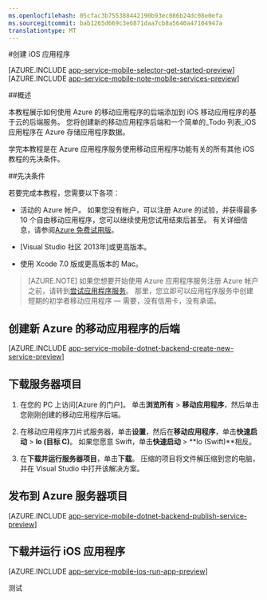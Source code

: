 ```yaml
---
ms.openlocfilehash: 05cfac3b755388442190b93ec086b24dc08e0efa
ms.sourcegitcommit: bab1265d669c3e6871daa7cb8a5640a47104947a
translationtype: MT
---
```

<properties
    pageTitle="在 Azure 应用程序服务移动应用程序上创建 iOS 应用程序 |Microsoft Azure"
    description="按照本教程中使用 Azure 的移动应用程序 backends 为目标 C 或 Swift 的 iOS 开发入门"
    services="app-service\mobile"
    documentationCenter="ios"
    authors="krisragh"
    manager="dwrede"
    editor=""/>

<tags
    ms.service="app-service-mobile"
    ms.workload="mobile"
    ms.tgt_pltfrm="mobile-ios"
    ms.devlang="objective-c"
    ms.topic="hero-article"
    ms.date="08/11/2015"
    ms.author="krisragh"/>

#创建 iOS 应用程序

[AZURE.INCLUDE [app-service-mobile-selector-get-started-preview](../../includes/app-service-mobile-selector-get-started-preview.md)]
&nbsp;  
[AZURE.INCLUDE [app-service-mobile-note-mobile-services-preview](../../includes/app-service-mobile-note-mobile-services-preview.md)]

##概述

本教程展示如何使用 Azure 的移动应用程序的后端添加到 iOS 移动应用程序的基于云的后端服务。  您将创建新的移动应用程序后端和一个简单的_Todo 列表_iOS 应用程序在 Azure 存储应用程序数据。

学完本教程是在 Azure 应用程序服务使用移动应用程序功能有关的所有其他 iOS 教程的先决条件。

##先决条件

若要完成本教程，您需要以下各项︰

* 活动的 Azure 帐户。 如果您没有帐户，可以注册 Azure 的试验，并获得最多 10 个自由移动应用程序，您可以继续使用您试用结束后甚至。 有关详细信息，请参阅[Azure 免费试用版](http://azure.microsoft.com/pricing/free-trial/)。

* [Visual Studio 社区 2013年]或更高版本。

* 使用 Xcode 7.0 版或更高版本的 Mac。

>[AZURE.NOTE] 如果您想要开始使用 Azure 应用程序服务注册 Azure 帐户之前，请转到[尝试应用程序服务](http://go.microsoft.com/fwlink/?LinkId=523751&appServiceName=mobile)。 那里，您立即可以应用程序服务中创建短期的初学者移动应用程序 — 需要，没有信用卡，没有承诺。

## 创建新 Azure 的移动应用程序的后端

[AZURE.INCLUDE [app-service-mobile-dotnet-backend-create-new-service-preview](../../includes/app-service-mobile-dotnet-backend-create-new-service-preview.md)]

## 下载服务器项目

1. 在您的 PC 上访问[Azure 的门户]。 单击**浏览所有** > **移动应用程序**，然后单击您刚刚创建的移动应用程序后端。

2. 在移动应用程序刀片式服务器，单击**设置**，然后在**移动应用程序**，单击**快速启动** > **Io (目标 C)**。 如果您愿意 Swift，单击**快速启动** > **Io (Swift)**相反。

3. 在**下载并运行服务器项目**，单击**下载**。 压缩的项目将文件解压缩到您的电脑，并在 Visual Studio 中打开该解决方案。

## 发布到 Azure 服务器项目

[AZURE.INCLUDE [app-service-mobile-dotnet-backend-publish-service-preview](../../includes/app-service-mobile-dotnet-backend-publish-service-preview.md)]

## 下载并运行 iOS 应用程序

[AZURE.INCLUDE [app-service-mobile-ios-run-app-preview](../../includes/app-service-mobile-ios-run-app-preview.md)]


<!-- Images. -->
[0]: ./media/mobile-services-dotnet-backend-ios-get-started/mobile-quickstart-completed-ios.png
[1]: ./media/mobile-services-dotnet-backend-ios-get-started/mobile-quickstart-steps-vs.png

[6]: ./media/app-service-mobile-dotnet-backend-ios-get-started-preview/ios-quickstart.png

[7]: ./media/mobile-services-dotnet-backend-ios-get-started/mobile-quickstart-steps-ios.png
[8]: ./media/mobile-services-dotnet-backend-ios-get-started/mobile-xcode-project.png

[10]: ./media/mobile-services-dotnet-backend-ios-get-started/mobile-quickstart-startup-ios.png
[11]: ./media/mobile-services-dotnet-backend-ios-get-started/mobile-data-tab.png
[12]: ./media/mobile-services-dotnet-backend-ios-get-started/mobile-data-browse.png

[Azure 门户]: https://portal.azure.com/
[Xcode]: https://go.microsoft.com/fwLink/p/?LinkID=266532

[Visual Studio 社区 2013]: https://go.microsoft.com/fwLink/p/?LinkID=534203

测试
